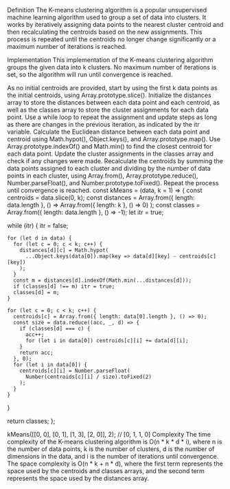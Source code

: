Definition
The K-means clustering algorithm is a popular unsupervised machine learning algorithm used to group a set of data into clusters. It works by iteratively assigning data points to the nearest cluster centroid and then recalculating the centroids based on the new assignments. This process is repeated until the centroids no longer change significantly or a maximum number of iterations is reached.

Implementation
This implementation of the K-means clustering algorithm groups the given data into k clusters. No maximum number of iterations is set, so the algorithm will run until convergence is reached.

As no initial centroids are provided, start by using the first k data points as the initial centroids, using Array.prototype.slice().
Initialize the distances array to store the distances between each data point and each centroid, as well as the classes array to store the cluster assignments for each data point.
Use a while loop to repeat the assignment and update steps as long as there are changes in the previous iteration, as indicated by the itr variable.
Calculate the Euclidean distance between each data point and centroid using Math.hypot(), Object.keys(), and Array.prototype.map().
Use Array.prototype.indexOf() and Math.min() to find the closest centroid for each data point.
Update the cluster assignments in the classes array and check if any changes were made.
Recalculate the centroids by summing the data points assigned to each cluster and dividing by the number of data points in each cluster, using Array.from(), Array.prototype.reduce(), Number.parseFloat(), and Number.prototype.toFixed().
Repeat the process until convergence is reached.
const kMeans = (data, k = 1) => {
  const centroids = data.slice(0, k);
  const distances = Array.from({ length: data.length }, () =>
    Array.from({ length: k }, () => 0)
  );
  const classes = Array.from({ length: data.length }, () => -1);
  let itr = true;

  while (itr) {
    itr = false;

    for (let d in data) {
      for (let c = 0; c < k; c++) {
        distances[d][c] = Math.hypot(
          ...Object.keys(data[0]).map(key => data[d][key] - centroids[c][key])
        );
      }
      const m = distances[d].indexOf(Math.min(...distances[d]));
      if (classes[d] !== m) itr = true;
      classes[d] = m;
    }

    for (let c = 0; c < k; c++) {
      centroids[c] = Array.from({ length: data[0].length }, () => 0);
      const size = data.reduce((acc, _, d) => {
        if (classes[d] === c) {
          acc++;
          for (let i in data[0]) centroids[c][i] += data[d][i];
        }
        return acc;
      }, 0);
      for (let i in data[0]) {
        centroids[c][i] = Number.parseFloat(
          Number(centroids[c][i] / size).toFixed(2)
        );
      }
    }
  }

  return classes;
};

kMeans([[0, 0], [0, 1], [1, 3], [2, 0]], 2); // [0, 1, 1, 0]
Complexity
The time complexity of the K-means clustering algorithm is O(n * k * d * i), where n is the number of data points, k is the number of clusters, d is the number of dimensions in the data, and i is the number of iterations until convergence. The space complexity is O(n * k + n * d), where the first term represents the space used by the centroids and classes arrays, and the second term represents the space used by the distances array.